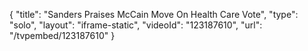 {
    "title": "Sanders Praises McCain Move On Health Care Vote",
    "type": "solo",
    "layout": "iframe-static",
    "videoId": "123187610",
    "url": "\/tvpembed\/123187610"
}